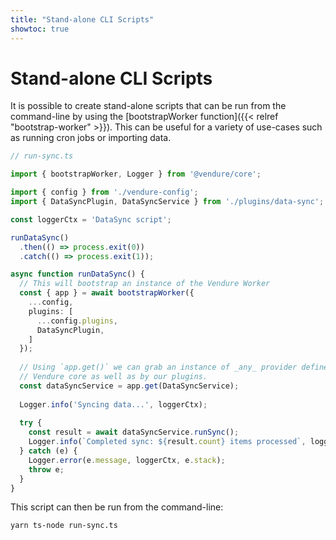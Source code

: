 ```yaml
---
title: "Stand-alone CLI Scripts"
showtoc: true
---
```


# Stand-alone CLI Scripts

It is possible to create stand-alone scripts that can be run from the command-line by using the [bootstrapWorker function]({{< relref "bootstrap-worker" >}}). This can be useful for a variety of use-cases such as running cron jobs or importing data.

```TypeScript
// run-sync.ts

import { bootstrapWorker, Logger } from '@vendure/core';

import { config } from './vendure-config';
import { DataSyncPlugin, DataSyncService } from './plugins/data-sync';

const loggerCtx = 'DataSync script';

runDataSync()
  .then(() => process.exit(0))
  .catch(() => process.exit(1));

async function runDataSync() {
  // This will bootstrap an instance of the Vendure Worker
  const { app } = await bootstrapWorker({
    ...config,
    plugins: [
      ...config.plugins,
      DataSyncPlugin,
    ]
  });
  
  // Using `app.get()` we can grab an instance of _any_ provider defined in the
  // Vendure core as well as by our plugins.
  const dataSyncService = app.get(DataSyncService);
  
  Logger.info('Syncing data...', loggerCtx);
  
  try {
    const result = await dataSyncService.runSync();
    Logger.info(`Completed sync: ${result.count} items processed`, loggerCtx);
  } catch (e) {
    Logger.error(e.message, loggerCtx, e.stack);
    throw e;
  }
}
```

This script can then be run from the command-line:

```shell
yarn ts-node run-sync.ts
```
